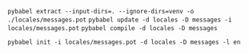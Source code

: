 
`pybabel extract --input-dirs=. --ignore-dirs=venv -o ./locales/messages.pot`
`pybabel update -d locales -D messages -i locales/messages.pot`
`pybabel compile -d locales -D messages`

`pybabel init -i locales/messages.pot -d locales -D messages -l en`

